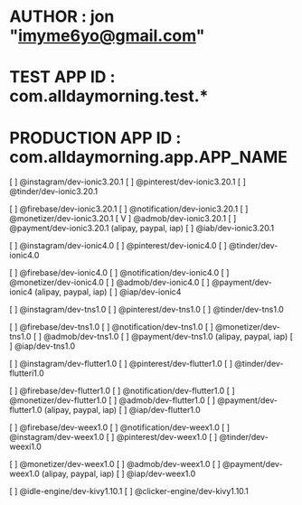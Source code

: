 # AUTHOR : jon "imyme6yo@gmail.com"
# TEST APP ID : com.alldaymorning.test.*
# PRODUCTION APP ID : com.alldaymorning.app.APP_NAME

[   ] @instagram/dev-ionic3.20.1
[   ] @pinterest/dev-ionic3.20.1
[   ] @tinder/dev-ionic3.20.1

[   ] @firebase/dev-ionic3.20.1
[   ] @notification/dev-ionic3.20.1
[   ] @monetizer/dev-ionic3.20.1
[ V ] @admob/dev-ionic3.20.1
[   ] @payment/dev-ionic3.20.1 (alipay, paypal, iap)
[   ] @iab/dev-ionic3.20.1

[   ] @instagram/dev-ionic4.0
[   ] @pinterest/dev-ionic4.0
[   ] @tinder/dev-ionic4.0

[   ] @firebase/dev-ionic4.0
[   ] @notification/dev-ionic4.0
[   ] @monetizer/dev-ionic4.0
[   ] @admob/dev-ionic4.0
[   ] @payment/dev-ionic4 (alipay, paypal, iap)
[   ] @iap/dev-ionic4

[   ] @instagram/dev-tns1.0
[   ] @pinterest/dev-tns1.0
[   ] @tinder/dev-tns1.0

[   ] @firebase/dev-tns1.0
[   ] @notification/dev-tns1.0
[   ] @monetizer/dev-tns1.0
[   ] @admob/dev-tns1.0
[   ] @payment/dev-tns1.0 (alipay, paypal, iap)
[   ] @iap/dev-tns1.0

[   ] @instagram/dev-flutter1.0
[   ] @pinterest/dev-flutter1.0
[   ] @tinder/dev-flutteri1.0

[   ] @firebase/dev-flutter1.0
[   ] @notification/dev-flutter1.0
[   ] @monetizer/dev-flutter1.0
[   ] @admob/dev-flutter1.0
[   ] @payment/dev-flutter1.0 (alipay, paypal, iap)
[   ] @iap/dev-flutter1.0

[   ] @firebase/dev-weex1.0
[   ] @notification/dev-weex1.0
[   ] @instagram/dev-weex1.0
[   ] @pinterest/dev-weex1.0
[   ] @tinder/dev-weexi1.0

[   ] @monetizer/dev-weex1.0
[   ] @admob/dev-weex1.0
[   ] @payment/dev-weex1.0 (alipay, paypal, iap)
[   ] @iap/dev-weex1.0

[   ] @idle-engine/dev-kivy1.10.1
[   ] @clicker-engine/dev-kivy1.10.1



